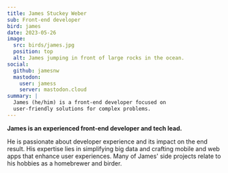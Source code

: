 ```yaml
---
title: James Stuckey Weber
sub: Front-end developer
bird: james
date: 2023-05-26
image:
  src: birds/james.jpg
  position: top
  alt: James jumping in front of large rocks in the ocean.
social:
  github: jamesnw
  mastodon:
    user: jamess
    server: mastodon.cloud
summary: |
  James (he/him) is a front-end developer focused on
  user-friendly solutions for complex problems.
---
```


**James is an experienced front-end developer and tech lead.**

He is passionate about developer experience and its impact on the end result.
His expertise lies in simplifying big data and crafting mobile and web apps that
enhance user experiences. Many of James' side projects relate to his hobbies as
a homebrewer and birder.
